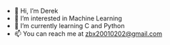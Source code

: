 - 👋 Hi, I’m Derek 
- 👀 I’m interested in Machine Learning
- 🌱 I’m currently learning C and Python
- 📫 You can reach me at zbx20010202@gmail.com

<!---
HENGRui6/HENGRui6 is a ✨ special ✨ repository because its `README.md` (this file) appears on your GitHub profile.
You can click the Preview link to take a look at your changes.
--->
